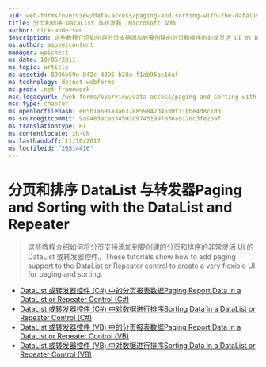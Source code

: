 ```yaml
---
uid: web-forms/overview/data-access/paging-and-sorting-with-the-datalist-and-repeater/index
title: 分页和排序 DataList 与转发器 |Microsoft 文档
author: rick-anderson
description: 这些教程介绍如何将分页支持添加到要创建的分页和排序的非常灵活 UI 的 DataList 或转发器控件。
ms.author: aspnetcontent
manager: wpickett
ms.date: 10/05/2011
ms.topic: article
ms.assetid: 8996b59e-042c-4395-b28a-f1ab95ac16af
ms.technology: dotnet-webforms
ms.prod: .net-framework
msc.legacyurl: /web-forms/overview/data-access/paging-and-sorting-with-the-datalist-and-repeater
msc.type: chapter
ms.openlocfilehash: e05b1a691a3a6378859847d4530f11bbe4d8c1d3
ms.sourcegitcommit: 9a9483aceb34591c97451997036a9120c3fe2baf
ms.translationtype: HT
ms.contentlocale: zh-CN
ms.lasthandoff: 11/10/2017
ms.locfileid: "26514416"
---
```

<a name="paging-and-sorting-with-the-datalist-and-repeater"></a><span data-ttu-id="5dcc8-103">分页和排序 DataList 与转发器</span><span class="sxs-lookup"><span data-stu-id="5dcc8-103">Paging and Sorting with the DataList and Repeater</span></span>
====================
> <span data-ttu-id="5dcc8-104">这些教程介绍如何将分页支持添加到要创建的分页和排序的非常灵活 UI 的 DataList 或转发器控件。</span><span class="sxs-lookup"><span data-stu-id="5dcc8-104">These tutorials show how to add paging support to the DataList or Repeater control to create a very flexible UI for paging and sorting.</span></span>


- [<span data-ttu-id="5dcc8-105">DataList 或转发器控件 (C#) 中的分页报表数据</span><span class="sxs-lookup"><span data-stu-id="5dcc8-105">Paging Report Data in a DataList or Repeater Control (C#)</span></span>](paging-report-data-in-a-datalist-or-repeater-control-cs.md)
- [<span data-ttu-id="5dcc8-106">DataList 或转发器控件 (C#) 中对数据进行排序</span><span class="sxs-lookup"><span data-stu-id="5dcc8-106">Sorting Data in a DataList or Repeater Control (C#)</span></span>](sorting-data-in-a-datalist-or-repeater-control-cs.md)
- [<span data-ttu-id="5dcc8-107">DataList 或转发器控件 (VB) 中的分页报表数据</span><span class="sxs-lookup"><span data-stu-id="5dcc8-107">Paging Report Data in a DataList or Repeater Control (VB)</span></span>](paging-report-data-in-a-datalist-or-repeater-control-vb.md)
- [<span data-ttu-id="5dcc8-108">DataList 或转发器控件 (VB) 中对数据进行排序</span><span class="sxs-lookup"><span data-stu-id="5dcc8-108">Sorting Data in a DataList or Repeater Control (VB)</span></span>](sorting-data-in-a-datalist-or-repeater-control-vb.md)
